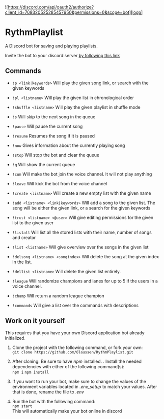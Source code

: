 ![https://discord.com/api/oauth2/authorize?client_id=708320525285457950&permissions=0&scope=bot][logo]

# RythmPlaylist
A Discord bot for saving and playing playlists. <br>

Invite the bot to your discord server [by following this link](https://discord.com/api/oauth2/authorize?client_id=708320525285457950&permissions=0&scope=bot)

[logo]: https://cdn.discordapp.com/app-icons/708320525285457950/392f659c8b929799b917f0192b872ea5.png?size=512 "Juanita doing her thing"

## Commands

* `!p <link|keywords>` 
Will play the given song link, or search with the given keywords

* `!pl <listname>`
Will play the given list in chronological order

* `!shuffle <listname>`
Will play the given playlist in shuffle mode

* `!s`
Will skip to the next song in the queue

* `!pause`
Will pause the current song

* `!resume`
Resumes the song if it is paused

* `!now`
Gives information about the currently playing song

* `!stop`
Will stop the bot and clear the queue

* `!q`
Will show the current queue

* `!cum`
Will make the bot join the voice channel. It will not play anything

* `!leave`
Will kick the bot from the voice channel

* `!create <listname>`
Will create a new empty list with the given name

* `!add <listname> <link|keywords>`
Will add a song to the given list. The song will be either the given link, or a search for the given keywords

* `!trust <listname> <@user>`
Will give editing permissions for the given list to the given user

* `!listall`
Will list all the stored lists with their name, number of songs and creator

* `!list <listname>`
Will give overview over the songs in the given list

* `!delsong <listname> <songindex>`
Will delete the song at the given index in the list.

* `!dellist <listname>`
Will delete the given list entirely.

* `!league`
Will randomize champions and lanes for up to 5 if the users in a voice channel.

* `!champ`
Will return a random league champion

* `!commands`
Will give a list over the commands with descriptions

## Work on it yourself
This requires that you have your own Discord application bot already initialized.

1. Clone the project with the following command, or fork your own: <br>
```git clone https://github.com/Olaussen/RythmPlaylist.git``` <br>

2. After cloning. Be sure to have *npm* installed. . Install the needed dependencies with either of the following command(s):  <br>
```npm i``` ```npm install```

3. If you want to run your bot, make sure to change the values of the environment variables located in *.env_setup* to match your values. After that is done, rename the file to *.env*

4. Run the bot with the following command: <br>
```npm start```<br>
This will automatically make your bot online in discord


